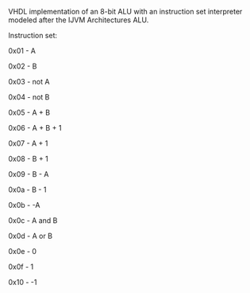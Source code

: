 VHDL implementation of an 8-bit ALU with an instruction set interpreter modeled after the IJVM Architectures ALU.




Instruction set:

0x01 - A

0x02 - B

0x03 - not A

0x04 - not B

0x05 - A + B

0x06 - A + B + 1

0x07 - A + 1

0x08 - B + 1

0x09 - B - A

0x0a - B - 1

0x0b - -A

0x0c - A and B

0x0d - A or B

0x0e - 0

0x0f - 1

0x10 - -1
